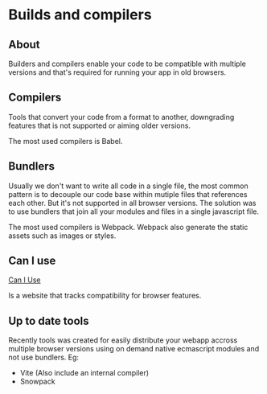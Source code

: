 # Builds and compilers

## About

Builders and compilers enable your code to be compatible with multiple versions and that's required for running your app in old browsers.

## Compilers

Tools that convert your code from a format to another, downgrading features that is not supported or aiming older versions.

The most used compilers is Babel.

## Bundlers

Usually we don't want to write all code in a single file, the most common pattern is to decouple our code base within mutiple files that references each other. But it's not supported in all browser versions. The solution was to use bundlers that join all your modules and files in a single javascript file.

The most used compilers is Webpack. Webpack also generate the static assets such as images or styles.

## Can I use

[Can I Use](caniuse.com)

Is a website that tracks compatibility for browser features.

## Up to date tools

Recently tools was created for easily distribute your webapp accross multiple browser versions using on demand native ecmascript modules and not use bundlers. Eg:

- Vite (Also include an internal compiler)
- Snowpack